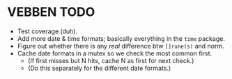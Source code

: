 # VEBBEN TODO

* Test coverage (duh).
* Add more date & time formats; basically everything in the `time` package.
* Figure out whether there is any *real* difference btw `[]rune(s)` and norm.
* Cache date formats in a mutex so we check the most common first.
    * (If first misses but N hits, cache N as first for next check.)
    * (Do this separately for the different date formats.)
